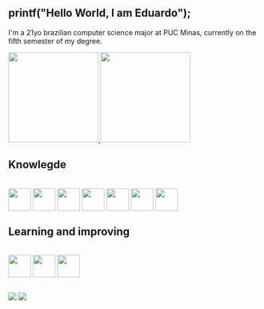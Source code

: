## printf("Hello World, I am Eduardo");
I'm a 21yo brazilian computer science major at PUC Minas, currently on the fifth semester of my degree.
<div>
  <a href="https://github.com/dudumartino">
    <img height="180em" src="https://github-readme-stats.vercel.app/api?username=dudumartino&show_icons=true&theme=dark&include_all_commits=true&count_private=true"/>
    <img height="180em" src="https://github-readme-stats.vercel.app/api/top-langs/?username=dudumartino&layout=compact&langs_count=16&theme=dark"/>
  </a>
</div>

## Knowlegde

<div style="display: inline_block"><br>
  <img align="center" height="45em" src="https://cdn.jsdelivr.net/gh/devicons/devicon@latest/icons/html5/html5-plain-wordmark.svg" />
  <img align="center" height="45em" src="https://cdn.jsdelivr.net/gh/devicons/devicon@latest/icons/css3/css3-plain-wordmark.svg" />
  <img align="center" height="45em" src="https://cdn.jsdelivr.net/gh/devicons/devicon@latest/icons/javascript/javascript-original.svg" />
  <img align="center" height="45em" src="https://cdn.jsdelivr.net/gh/devicons/devicon@latest/icons/java/java-original-wordmark.svg" />
  <img align="center" height="45em" src="https://cdn.jsdelivr.net/gh/devicons/devicon@latest/icons/python/python-original.svg" />
  <img align="center" height="45em" src="https://cdn.jsdelivr.net/gh/devicons/devicon@latest/icons/cplusplus/cplusplus-original.svg" />
  <img align="center" height="45em" src="https://cdn.jsdelivr.net/gh/devicons/devicon@latest/icons/git/git-original.svg" />
</div>                             
          
## Learning and improving

<div style="display: inline_block"><br>
  <img align="center" height="45em" src="https://cdn.jsdelivr.net/gh/devicons/devicon@latest/icons/react/react-original.svg" />
  <img align="center" height="45em" src="https://cdn.jsdelivr.net/gh/devicons/devicon@latest/icons/mysql/mysql-original.svg" />
  <img align="center" height="45em" src="https://cdn.jsdelivr.net/gh/devicons/devicon@latest/icons/java/java-original-wordmark.svg" />
</div>     

##

<div>
  <a href="https://www.linkedin.com/in/eduardo-martino/" target="_blank"><img src=https://img.shields.io/badge/LinkedIn-0077B5?style=for-the-badge&logo=linkedin&logoColor=white target="_blank"></a>
  <a href="https://www.instagram.com/du.martino/" target="_blank"><img src=https://img.shields.io/badge/Instagram-E4405F?style=for-the-badge&logo=instagram&logoColor=white target="_blank"></a>
</div>

##
